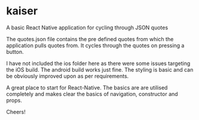 # kaiser
A basic React Native application for cycling through JSON quotes


The quotes.json file contains the pre defined quotes from which the application pulls quotes from. It cycles through the quotes
on pressing a button. 

I have not included the ios folder here as there were some issues targeting the iOS build. The android build works just fine.
The styling is basic and can be obviously improved upon as per requirements. 

A great place to start for React-Native. The basics are are utilised completely and makes clear the basics of navigation, 
constructor and props.

Cheers!
